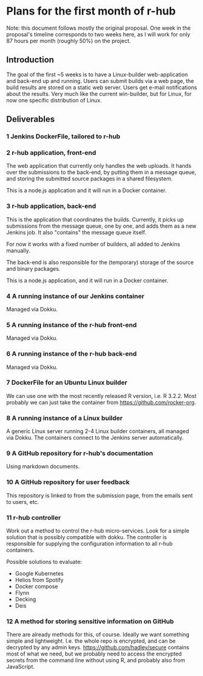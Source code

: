
# Plans for the first month of r-hub

Note: this document follows mostly the original proposal. One week
in the proposal's timeline corresponds to two weeks here, as I will
work for only 87 hours per month (roughly 50%) on the project.

## Introduction

The goal of the first ~5 weeks is to have a Linux-builder web-application
and back-end up and running. Users can submit builds via a web page,
the build results are stored on a static web server. Users
get e-mail notifications about the results. Very much like the current
win-builder, but for Linux, for now one specific distribution of Linux.

## Deliverables

### 1 Jenkins DockerFile, tailored to r-hub

### 2 r-hub application, front-end

The web application that currently only handles the web uploads. It hands over
the submissions to the back-end, by putting them in a message queue,
and storing the submitted source packages in a shared filesystem.

This is a node.js application and it will run in a Docker container.

### 3 r-hub application, back-end

This is the application that coordinates the builds. Currently, it picks up
submissions from the message queue, one by one, and adds them as a new Jenkins
job. It also "contains" the message queue itself.

For now it works with a fixed number of builders, all added to Jenkins
manually.

The back-end is also responsible for the (temporary) storage of the source and
binary packages.

This is a node.js application, and it will run in a Docker container.

### 4 A running instance of our Jenkins container

Managed via Dokku.

### 5 A running instance of the r-hub front-end

Managed via Dokku.

### 6 A running instance of the r-hub back-end

Managed via Dokku.

### 7 DockerFile for an Ubuntu Linux builder

We can use one with the most recently released R version, i.e. R 3.2.2.
Most probably we can just take the container from https://github.com/rocker-org.

### 8 A running instance of a Linux builder

A generic Linux server running 2-4 Linux builder containers,
all managed via Dokku. The containers connect to the Jenkins server
automatically.

### 9 A GitHub repository for r-hub's documentation

Using markdown documents.

### 10 A GitHub repository for user feedback

This repository is linked to from the submission page, from the
emails sent to users, etc.

### 11 r-hub controller

Work out a method to control the r-hub micro-services. Look for a simple
solution that is possibly compatible with dokku. The controller is responsible
for supplying the configuration information to all r-hub containers.

Possible solutions to evaluate:
 * Google Kubernetes
 * Helios from Spotify
 * Docker compose
 * Flynn
 * Decking
 * Deis

### 12 A method for storing sensitive information on GitHub

There are already methods for this, of course. Ideally we want something
simple and lightweight. I.e. the whole repo is encrypted, and can be decrypted
by any admin keys. https://github.com/hadley/secure contains most of what we
need, but we probably need to access the encrypted secrets from the command
line without using R, and probably also from JavaScript.

